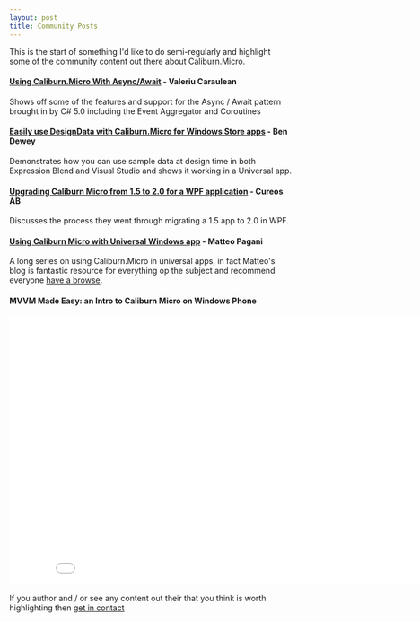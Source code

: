 ```yaml
---
layout: post
title: Community Posts
---
```


This is the start of something I'd like to do semi-regularly and highlight some of the community content out there about Caliburn.Micro.  

#### [Using Caliburn.Micro With Async/Await](http://caraulean.com/blog/2013/07/15/using-caliburn-micro-with-async-await/) - Valeriu Caraulean

Shows off some of the features and support for the Async / Await pattern brought in by C# 5.0 including the Event Aggregator and Coroutines

#### [Easily use DesignData with Caliburn.Micro for Windows Store apps](http://www.bendewey.com/index.php/419/easily-use-designdata-with-caliburn-micro-for-windows-store-apps) - Ben Dewey

Demonstrates how you can use sample data at design time in both Expression Blend and Visual Studio and shows it working in a Universal app.

#### [Upgrading Caliburn Micro from 1.5 to 2.0 for a WPF application](http://cureos.blogspot.co.nz/2014/06/upgrading-caliburn-micro-from-15-to-20.html) - Cureos AB

Discusses the process they went through migrating a 1.5 app to 2.0 in WPF.

#### [Using Caliburn Micro with Universal Windows app](http://wp.qmatteoq.com/using-caliburn-micro-with-universal-windows-app-the-project-setup/) - Matteo Pagani

A long series on using Caliburn.Micro in universal apps, in fact Matteo's blog is fantastic resource for everything op the subject and recommend everyone [have a browse](http://wp.qmatteoq.com/tag/caliburn/). 

#### MVVM Made Easy: an Intro to Caliburn Micro on Windows Phone

<iframe width="853" height="480" src="//www.youtube.com/embed/ntBCPi5SAlk" frameborder="0" allowfullscreen></iframe>

If you author and / or see any content out their that you think is worth highlighting then [get in contact](mailto:nigel.sampson@compiledexperience.com)